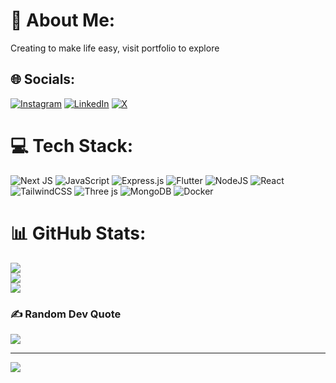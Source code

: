 # 💫 About Me:
Creating to make life easy, visit portfolio to explore


## 🌐 Socials:
[![Instagram](https://img.shields.io/badge/Instagram-%23E4405F.svg?logo=Instagram&logoColor=white)](https://instagram.com/krisd23_) [![LinkedIn](https://img.shields.io/badge/LinkedIn-%230077B5.svg?logo=linkedin&logoColor=white)](https://linkedin.com/in/krishan-dwivedi-23d42) [![X](https://img.shields.io/badge/X-black.svg?logo=X&logoColor=white)](https://x.com/krishan_dw35242) 

# 💻 Tech Stack:
![Next JS](https://img.shields.io/badge/Next-black?style=for-the-badge&logo=next.js&logoColor=white) ![JavaScript](https://img.shields.io/badge/javascript-%23323330.svg?style=for-the-badge&logo=javascript&logoColor=%23F7DF1E) ![Express.js](https://img.shields.io/badge/express.js-%23404d59.svg?style=for-the-badge&logo=express&logoColor=%2361DAFB) ![Flutter](https://img.shields.io/badge/Flutter-%2302569B.svg?style=for-the-badge&logo=Flutter&logoColor=white) ![NodeJS](https://img.shields.io/badge/node.js-6DA55F?style=for-the-badge&logo=node.js&logoColor=white) ![React](https://img.shields.io/badge/react-%2320232a.svg?style=for-the-badge&logo=react&logoColor=%2361DAFB) ![TailwindCSS](https://img.shields.io/badge/tailwindcss-%2338B2AC.svg?style=for-the-badge&logo=tailwind-css&logoColor=white) ![Three js](https://img.shields.io/badge/threejs-black?style=for-the-badge&logo=three.js&logoColor=white) ![MongoDB](https://img.shields.io/badge/MongoDB-%234ea94b.svg?style=for-the-badge&logo=mongodb&logoColor=white) ![Docker](https://img.shields.io/badge/docker-%230db7ed.svg?style=for-the-badge&logo=docker&logoColor=white)
# 📊 GitHub Stats:
![](https://github-readme-stats.vercel.app/api?username=KrisD23&theme=dark&hide_border=false&include_all_commits=true&count_private=true)<br/>
![](https://github-readme-streak-stats.herokuapp.com/?user=KrisD23&theme=dark&hide_border=false)<br/>
![](https://github-readme-stats.vercel.app/api/top-langs/?username=KrisD23&theme=dark&hide_border=false&include_all_commits=true&count_private=true&layout=compact)

### ✍️ Random Dev Quote
![](https://quotes-github-readme.vercel.app/api?type=horizontal&theme=dark)

---
[![](https://visitcount.itsvg.in/api?id=KrisD23&icon=2&color=9)](https://visitcount.itsvg.in)

<!-- Proudly created with GPRM ( https://gprm.itsvg.in ) -->
